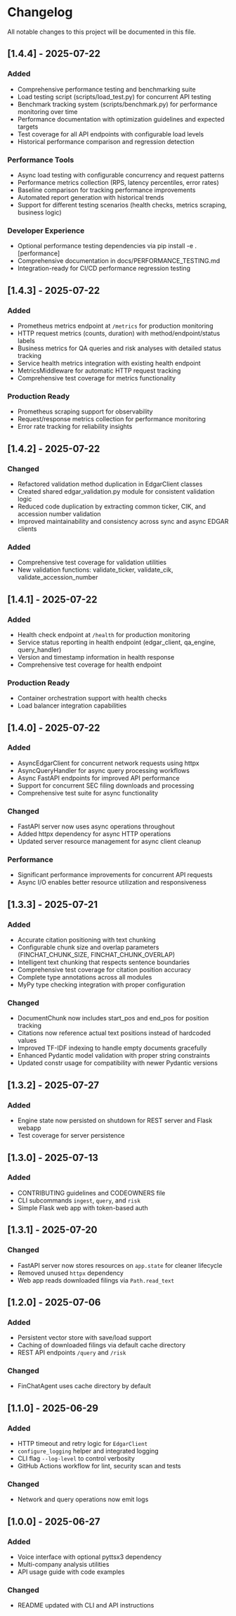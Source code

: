 # Changelog

All notable changes to this project will be documented in this file.

## [1.4.4] - 2025-07-22
### Added
- Comprehensive performance testing and benchmarking suite
- Load testing script (scripts/load_test.py) for concurrent API testing
- Benchmark tracking system (scripts/benchmark.py) for performance monitoring over time
- Performance documentation with optimization guidelines and expected targets
- Test coverage for all API endpoints with configurable load levels
- Historical performance comparison and regression detection
### Performance Tools
- Async load testing with configurable concurrency and request patterns
- Performance metrics collection (RPS, latency percentiles, error rates)
- Baseline comparison for tracking performance improvements
- Automated report generation with historical trends
- Support for different testing scenarios (health checks, metrics scraping, business logic)
### Developer Experience
- Optional performance testing dependencies via pip install -e .[performance]
- Comprehensive documentation in docs/PERFORMANCE_TESTING.md
- Integration-ready for CI/CD performance regression testing

## [1.4.3] - 2025-07-22
### Added
- Prometheus metrics endpoint at `/metrics` for production monitoring
- HTTP request metrics (counts, duration) with method/endpoint/status labels
- Business metrics for QA queries and risk analyses with detailed status tracking
- Service health metrics integration with existing health endpoint
- MetricsMiddleware for automatic HTTP request tracking
- Comprehensive test coverage for metrics functionality
### Production Ready
- Prometheus scraping support for observability
- Request/response metrics collection for performance monitoring
- Error rate tracking for reliability insights

## [1.4.2] - 2025-07-22  
### Changed
- Refactored validation method duplication in EdgarClient classes
- Created shared edgar_validation.py module for consistent validation logic
- Reduced code duplication by extracting common ticker, CIK, and accession number validation
- Improved maintainability and consistency across sync and async EDGAR clients
### Added
- Comprehensive test coverage for validation utilities
- New validation functions: validate_ticker, validate_cik, validate_accession_number

## [1.4.1] - 2025-07-22
### Added
- Health check endpoint at `/health` for production monitoring
- Service status reporting in health endpoint (edgar_client, qa_engine, query_handler)
- Version and timestamp information in health response
- Comprehensive test coverage for health endpoint
### Production Ready
- Container orchestration support with health checks
- Load balancer integration capabilities

## [1.4.0] - 2025-07-22
### Added
- AsyncEdgarClient for concurrent network requests using httpx
- AsyncQueryHandler for async query processing workflows  
- Async FastAPI endpoints for improved API performance
- Support for concurrent SEC filing downloads and processing
- Comprehensive test suite for async functionality
### Changed
- FastAPI server now uses async operations throughout
- Added httpx dependency for async HTTP operations
- Updated server resource management for async client cleanup
### Performance
- Significant performance improvements for concurrent API requests
- Async I/O enables better resource utilization and responsiveness

## [1.3.3] - 2025-07-21
### Added
- Accurate citation positioning with text chunking
- Configurable chunk size and overlap parameters (FINCHAT_CHUNK_SIZE, FINCHAT_CHUNK_OVERLAP)
- Intelligent text chunking that respects sentence boundaries
- Comprehensive test coverage for citation position accuracy
- Complete type annotations across all modules
- MyPy type checking integration with proper configuration
### Changed
- DocumentChunk now includes start_pos and end_pos for position tracking
- Citations now reference actual text positions instead of hardcoded values
- Improved TF-IDF indexing to handle empty documents gracefully
- Enhanced Pydantic model validation with proper string constraints
- Updated constr usage for compatibility with newer Pydantic versions

## [1.3.2] - 2025-07-27
### Added
- Engine state now persisted on shutdown for REST server and Flask webapp
- Test coverage for server persistence

## [1.3.0] - 2025-07-13
### Added
- CONTRIBUTING guidelines and CODEOWNERS file
- CLI subcommands `ingest`, `query`, and `risk`
- Simple Flask web app with token-based auth

## [1.3.1] - 2025-07-20
### Changed
- FastAPI server now stores resources on `app.state` for cleaner lifecycle
- Removed unused `httpx` dependency
- Web app reads downloaded filings via `Path.read_text`

## [1.2.0] - 2025-07-06
### Added
- Persistent vector store with save/load support
- Caching of downloaded filings via default cache directory
- REST API endpoints `/query` and `/risk`
### Changed
- FinChatAgent uses cache directory by default

## [1.1.0] - 2025-06-29
### Added
- HTTP timeout and retry logic for `EdgarClient`
- `configure_logging` helper and integrated logging
- CLI flag `--log-level` to control verbosity
- GitHub Actions workflow for lint, security scan and tests
### Changed
- Network and query operations now emit logs

## [1.0.0] - 2025-06-27
### Added
- Voice interface with optional pyttsx3 dependency
- Multi-company analysis utilities
- API usage guide with code examples

### Changed
- README updated with CLI and API instructions

